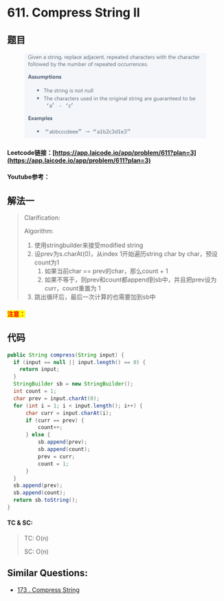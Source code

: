# 611. Compress String II

## 题目

<figure><img src="../../.gitbook/assets/image (8) (2).png" alt=""><figcaption></figcaption></figure>

#### Leetcode链接：[https://app.laicode.io/app/problem/611?plan=3](https://app.laicode.io/app/problem/611?plan=3)

#### Youtube参考：

## 解法一

> Clarification:&#x20;
>
> Algorithm:&#x20;
>
> 1. 使用stringbuilder来接受modified string
> 2. 设prev为s.charAt(0)，从index 1开始遍历string char by char，预设count为1
>    1. 如果当前char == prev的char，那么count + 1
>    2. 如果不等于，则prev和count都append到sb中，并且把prev设为curr，count重置为 1
> 3. 跳出循环后，最后一次计算的也需要加到sb中

#### <mark style="color:red;">注意：</mark>

## 代码

```java
public String compress(String input) {
  if (input == null || input.length() == 0) {
    return input;
  }
  StringBuilder sb = new StringBuilder();
  int count = 1;
  char prev = input.charAt(0);
  for (int i = 1; i < input.length(); i++) {
      char curr = input.charAt(i);
      if (curr == prev) {
          count++;
      } else {
          sb.append(prev);
          sb.append(count);
          prev = curr;
          count = 1;
      }
  }
  sb.append(prev);
  sb.append(count);
  return sb.toString();
}
```

#### TC & SC:&#x20;

> TC: O(n)
>
> SC: O(n)

## **Similar Questions:**&#x20;

* [173 . Compress String](173.-compress-string.md)
